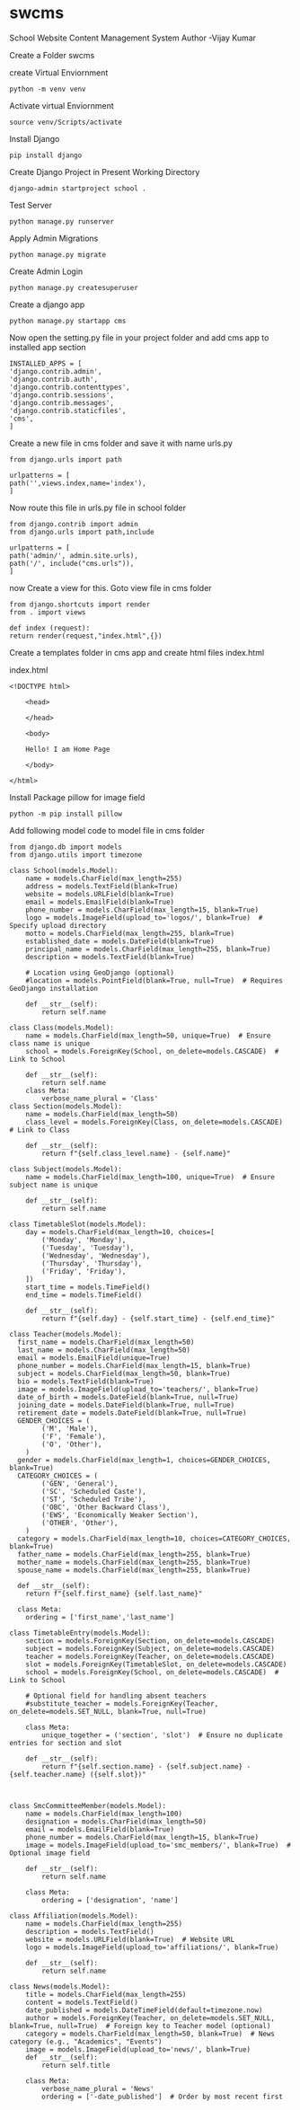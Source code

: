 # swcms
School Website Content Management System
Author -Vijay Kumar

Create a Folder swcms

create Virtual Enviornment

    python -m venv venv

Activate virtual Enviornment
    
    source venv/Scripts/activate

Install Django

    pip install django
    

Create Django Project in Present Working Directory

    django-admin startproject school .
    

Test Server

    python manage.py runserver 


Apply Admin Migrations

    python manage.py migrate

Create Admin Login

    python manage.py createsuperuser

Create a django app

    python manage.py startapp cms

Now open the setting.py file in your project folder and add cms app to installed app section

    INSTALLED_APPS = [
    'django.contrib.admin',
    'django.contrib.auth',
    'django.contrib.contenttypes',
    'django.contrib.sessions',
    'django.contrib.messages',
    'django.contrib.staticfiles',
    'cms',
    ]


Create a new file in cms folder and save it with name urls.py 

    from django.urls import path

    urlpatterns = [
    path('',views.index,name='index'),
    ]

Now route this file in urls.py file in school folder

    from django.contrib import admin
    from django.urls import path,include

    urlpatterns = [
    path('admin/', admin.site.urls),
    path('/', include("cms.urls")),
    ]

 now Create a view for this. Goto view file in cms folder

    from django.shortcuts import render
    from . import views

    def index (request):
    return render(request,"index.html",{})

Create a templates folder in cms app and create html files index.html

index.html

    <!DOCTYPE html>
    
        <head>

        </head>
        
        <body>
   
        Hello! I am Home Page
        
        </body>
        
    </html>

Install Package pillow for image field

    python -m pip install pillow
    
Add following model code to model file in cms folder

    from django.db import models
    from django.utils import timezone
    
    class School(models.Model):
        name = models.CharField(max_length=255)
        address = models.TextField(blank=True)
        website = models.URLField(blank=True)
        email = models.EmailField(blank=True)
        phone_number = models.CharField(max_length=15, blank=True)
        logo = models.ImageField(upload_to='logos/', blank=True)  # Specify upload directory
        motto = models.CharField(max_length=255, blank=True)
        established_date = models.DateField(blank=True)
        principal_name = models.CharField(max_length=255, blank=True)
        description = models.TextField(blank=True)
    
        # Location using GeoDjango (optional)
        #location = models.PointField(blank=True, null=True)  # Requires GeoDjango installation
    
        def __str__(self):
            return self.name
    
    class Class(models.Model):
        name = models.CharField(max_length=50, unique=True)  # Ensure class name is unique
        school = models.ForeignKey(School, on_delete=models.CASCADE)  # Link to School
    
        def __str__(self):
            return self.name
        class Meta:
            verbose_name_plural = 'Class'
    class Section(models.Model):
        name = models.CharField(max_length=50)
        class_level = models.ForeignKey(Class, on_delete=models.CASCADE)  # Link to Class
    
        def __str__(self):
            return f"{self.class_level.name} - {self.name}"
    
    class Subject(models.Model):
        name = models.CharField(max_length=100, unique=True)  # Ensure subject name is unique
    
        def __str__(self):
            return self.name
        
    class TimetableSlot(models.Model):
        day = models.CharField(max_length=10, choices=[
            ('Monday', 'Monday'),
            ('Tuesday', 'Tuesday'),
            ('Wednesday', 'Wednesday'),
            ('Thursday', 'Thursday'),
            ('Friday', 'Friday'),
        ])
        start_time = models.TimeField()
        end_time = models.TimeField()
    
        def __str__(self):
            return f"{self.day} - {self.start_time} - {self.end_time}"
    
    class Teacher(models.Model):
      first_name = models.CharField(max_length=50)
      last_name = models.CharField(max_length=50)
      email = models.EmailField(unique=True)
      phone_number = models.CharField(max_length=15, blank=True)
      subject = models.CharField(max_length=50, blank=True)
      bio = models.TextField(blank=True)
      image = models.ImageField(upload_to='teachers/', blank=True)
      date_of_birth = models.DateField(blank=True, null=True)
      joining_date = models.DateField(blank=True, null=True)
      retirement_date = models.DateField(blank=True, null=True)
      GENDER_CHOICES = (
            ('M', 'Male'),
            ('F', 'Female'),
            ('O', 'Other'),
        )
      gender = models.CharField(max_length=1, choices=GENDER_CHOICES, blank=True)
      CATEGORY_CHOICES = (
            ('GEN', 'General'),
            ('SC', 'Scheduled Caste'),
            ('ST', 'Scheduled Tribe'),
            ('OBC', 'Other Backward Class'),
            ('EWS', 'Economically Weaker Section'),
            ('OTHER', 'Other'),
        )
      category = models.CharField(max_length=10, choices=CATEGORY_CHOICES, blank=True)
      father_name = models.CharField(max_length=255, blank=True)
      mother_name = models.CharField(max_length=255, blank=True)
      spouse_name = models.CharField(max_length=255, blank=True) 
    
      def __str__(self):
        return f"{self.first_name} {self.last_name}"
      
      class Meta:
        ordering = ['first_name','last_name']
    
    class TimetableEntry(models.Model):
        section = models.ForeignKey(Section, on_delete=models.CASCADE)
        subject = models.ForeignKey(Subject, on_delete=models.CASCADE)
        teacher = models.ForeignKey(Teacher, on_delete=models.CASCADE)
        slot = models.ForeignKey(TimetableSlot, on_delete=models.CASCADE)
        school = models.ForeignKey(School, on_delete=models.CASCADE)  # Link to School
    
        # Optional field for handling absent teachers
        #substitute_teacher = models.ForeignKey(Teacher, on_delete=models.SET_NULL, blank=True, null=True)
    
        class Meta:
            unique_together = ('section', 'slot')  # Ensure no duplicate entries for section and slot
    
        def __str__(self):
            return f"{self.section.name} - {self.subject.name} - {self.teacher.name} ({self.slot})"
                            
    
    
    class SmcCommitteeMember(models.Model):
        name = models.CharField(max_length=100)
        designation = models.CharField(max_length=50)  
        email = models.EmailField(blank=True)
        phone_number = models.CharField(max_length=15, blank=True)
        image = models.ImageField(upload_to='smc_members/', blank=True)  # Optional image field
    
        def __str__(self):
            return self.name
    
        class Meta:
            ordering = ['designation', 'name']
    
    class Affiliation(models.Model):
        name = models.CharField(max_length=255)
        description = models.TextField()
        website = models.URLField(blank=True)  # Website URL
        logo = models.ImageField(upload_to='affiliations/', blank=True)  
    
        def __str__(self):
            return self.name        
        
    class News(models.Model):
        title = models.CharField(max_length=255)
        content = models.TextField()
        date_published = models.DateTimeField(default=timezone.now)
        author = models.ForeignKey(Teacher, on_delete=models.SET_NULL, blank=True, null=True)  # Foreign key to Teacher model (optional)
        category = models.CharField(max_length=50, blank=True)  # News category (e.g., "Academics", "Events")
        image = models.ImageField(upload_to='news/', blank=True) 
        def __str__(self):
            return self.title
    
        class Meta:
            verbose_name_plural = 'News'
            ordering = ['-date_published']  # Order by most recent first    
